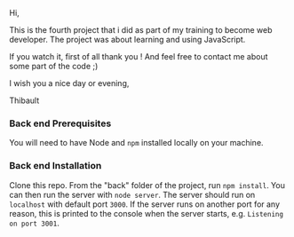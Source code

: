 Hi,

This is the fourth project that i did as part of my training to become web developer. The project was about learning and using JavaScript.

If you watch it, first of all thank you ! And feel free to contact me about some part of the code ;)

I wish you a nice day or evening,

Thibault



### Back end Prerequisites ###

You will need to have Node and `npm` installed locally on your machine.

### Back end Installation ###

Clone this repo. From the "back" folder of the project, run `npm install`.
You can then run the server with `node server`. 
The server should run on `localhost` with default port `3000`.
If the server runs on another port for any reason, this is printed to the
console when the server starts, e.g. `Listening on port 3001`.
